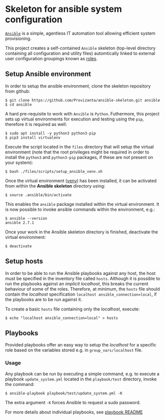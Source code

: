 # Skeleton for ansible system configuration
[`Ansible`](https://www.ansible.com/) is a simple, agentless IT automation tool allowing efficient system provisioning.

This project creates a self-contained `Ansible` skeleton (top-level directory containing all configuration and utility files) automtically linked to external user configuration groupings known as [roles](https://github.com/Teebor-Choka/Provisioning---Ansible-Roles).


## Setup Ansible environment
In order to setup the ansible environment, clone the skeleton repository from github:

    $ git clone https://github.com/Provizanta/ansible-skeleton.git ansible
    $ cd ansible

A hard pre-requisite to work with `Ansible` is `Python`. Futhermore, this project sets up virtual environments for execution and testing using the `pip`, therefore it is required as well:

    $ sudo apt install -y python3 python3-pip
    $ pip3 install virtualenv
    
Execute the script located in the `files` directory that will setup the virtual environment (note that the root privileges might be required in order to install the `python3` and `python3-pip` packages, if these are not present on your system):
 
    $ bash ./files/scripts/setup_ansible_venv.sh

Once the virtual environment ([venv](https://virtualenv.pypa.io/en/latest/)) has been installed, it can be activated from within the **Ansible skeleton** directory using:

    $ source .ansible/bin/activate

This enables the `ansible` package installed within the virtual environment. It is now possible to invoke ansible commands within the environment, e.g.:

    $ ansible --version
    ansible 2.7.1

Once your work in the Ansible skeleton directory is finished, deactivate the virtual environment:

    $ deactivate
  
  
## Setup hosts
In order to be able to run the Ansible playbooks against any host, the host must be specified in the inventory file called `hosts`. Although it is possible to run the playbooks against an *implicit localhost*, this breaks the current behaviour of some of the roles. Therefore, at minimum, the `hosts` file should contain the *localhost* specification `localhost ansible_connection=local`, if the playbooks are to be run against it.

To create a basic `hosts` file containing only the *localhost*, execute:

    $ echo "localhost ansible_connection=local" > hosts


## Playbooks
Provided playbooks offer an easy way to setup the *localhost* for a specific role based on the variables stored e.g. in  `group_vars/localhost` file.

### Usage
Any playbook can be run by executing a simple command, e.g. to execute a playbook `update_system.yml` located in the `playbook/test` directory, invoke the command:

    $ ansible-playbook playbook/test/update_system.yml -K

The extra argument `-K` forces Ansible to request a sudo password.

For more details about individual playbooks, see [playbook README](./playbooks/README.md)
